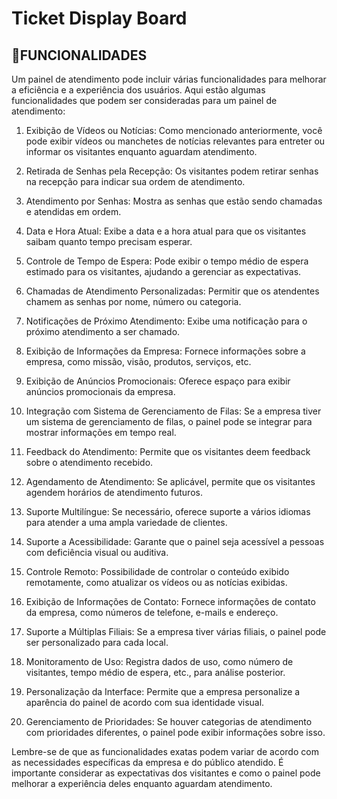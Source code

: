 # Ticket Display Board

## 📖FUNCIONALIDADES

Um painel de atendimento pode incluir várias funcionalidades para melhorar a eficiência e a experiência dos usuários. Aqui estão algumas funcionalidades que podem ser consideradas para um painel de atendimento:

1. Exibição de Vídeos ou Notícias: Como mencionado anteriormente, você pode exibir vídeos ou manchetes de notícias relevantes para entreter ou informar os visitantes enquanto aguardam atendimento.

2. Retirada de Senhas pela Recepção: Os visitantes podem retirar senhas na recepção para indicar sua ordem de atendimento.

3. Atendimento por Senhas: Mostra as senhas que estão sendo chamadas e atendidas em ordem.

4. Data e Hora Atual: Exibe a data e a hora atual para que os visitantes saibam quanto tempo precisam esperar.

5. Controle de Tempo de Espera: Pode exibir o tempo médio de espera estimado para os visitantes, ajudando a gerenciar as expectativas.

6. Chamadas de Atendimento Personalizadas: Permitir que os atendentes chamem as senhas por nome, número ou categoria.

7. Notificações de Próximo Atendimento: Exibe uma notificação para o próximo atendimento a ser chamado.

8. Exibição de Informações da Empresa: Fornece informações sobre a empresa, como missão, visão, produtos, serviços, etc.

9. Exibição de Anúncios Promocionais: Oferece espaço para exibir anúncios promocionais da empresa.

10. Integração com Sistema de Gerenciamento de Filas: Se a empresa tiver um sistema de gerenciamento de filas, o painel pode se integrar para mostrar informações em tempo real.

11. Feedback do Atendimento: Permite que os visitantes deem feedback sobre o atendimento recebido.

12. Agendamento de Atendimento: Se aplicável, permite que os visitantes agendem horários de atendimento futuros.

13. Suporte Multilíngue: Se necessário, oferece suporte a vários idiomas para atender a uma ampla variedade de clientes.

14. Suporte a Acessibilidade: Garante que o painel seja acessível a pessoas com deficiência visual ou auditiva.

15. Controle Remoto: Possibilidade de controlar o conteúdo exibido remotamente, como atualizar os vídeos ou as notícias exibidas.

16. Exibição de Informações de Contato: Fornece informações de contato da empresa, como números de telefone, e-mails e endereço.

17. Suporte a Múltiplas Filiais: Se a empresa tiver várias filiais, o painel pode ser personalizado para cada local.

18. Monitoramento de Uso: Registra dados de uso, como número de visitantes, tempo médio de espera, etc., para análise posterior.

19. Personalização da Interface: Permite que a empresa personalize a aparência do painel de acordo com sua identidade visual.

20. Gerenciamento de Prioridades: Se houver categorias de atendimento com prioridades diferentes, o painel pode exibir informações sobre isso.

Lembre-se de que as funcionalidades exatas podem variar de acordo com as necessidades específicas da empresa e do público atendido. É importante considerar as expectativas dos visitantes e como o painel pode melhorar a experiência deles enquanto aguardam atendimento.
